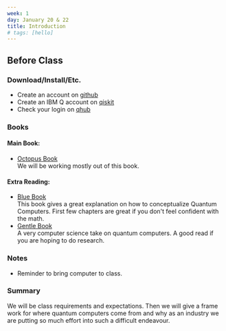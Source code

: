 ```yaml
---
week: 1
day: January 20 & 22
title: Introduction
# tags: [hello]
---
```



## Before Class

### Download/Install/Etc.
- Create an account on [github](http://www.github.com)
- Create an IBM Q account on [qiskit](https://qiskit.org/)
- Check your login on [qhub](https://quantum.etchub.xyz/)

### Books
#### Main Book: 
- [Octopus Book](https://www.amazon.com/Programming-Quantum-Computers-Essential-Algorithms/dp/1492039683)   
    We will be working mostly out of this book.

#### Extra Reading:
- [Blue Book](https://www.amazon.com/Quantum-Computing-Computer-Scientists-Yanofsky/dp/0521879965)    
    This book gives a great explanation on how to conceptualize Quantum Computers. First few chapters are great if you don't feel confident with the math.
- [Gentle Book](http://mmrc.amss.cas.cn/tlb/201702/W020170224608150244118.pdf)    
    A very computer science take on quantum computers. A good read if you are hoping to do research.

### Notes
- Reminder to bring computer to class.

### Summary
We will be class requirements and expectations. Then we will give a frame work for where quantum computers come from and why as an industry we are putting so much effort into such a difficult endeavour. 